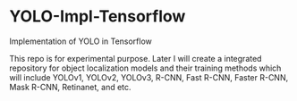 # YOLO-Impl-Tensorflow
Implementation of YOLO in Tensorflow

This repo is for experimental purpose. Later I will create a integrated repository for object localization models and their training methods which will include YOLOv1, YOLOv2, YOLOv3, R-CNN, Fast R-CNN, Faster R-CNN, Mask R-CNN, Retinanet, and etc.
